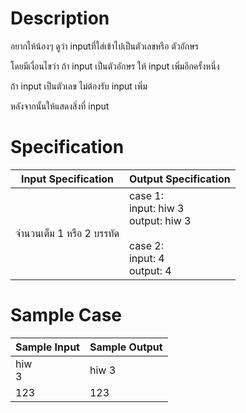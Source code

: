 # Description
อยากให้น้องๆ ดูว่า inputที่ใส่เข้าไปเป็นตัวเลขหรือ ตัวอักษร

โดยมีเงื่อนไขว่า ถ้า input เป็นตัวอักษร ให้ input เพิ่มอีกครั้งหนึ่ง

ถ้า input เป็นตัวเลข ไม่ต้องรับ input เพิ่ม

หลังจากนั้นให้แสดงสิ่งที่ input

# Specification
| Input Specification | Output Specification |
| - | - |
| จำนวนเต็ม 1 หรือ 2 บรรทัด | case 1: <br> input: hiw 3 <br> output: hiw 3 <br><br>case 2: <br> input: 4 <br> output: 4 |


# Sample Case
| Sample Input | Sample Output |
| - | - |
| hiw <br> 3 | hiw 3 |
| 123 | 123 |